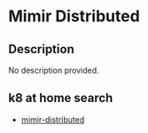 # Mimir Distributed

## Description

No description provided.

## k8 at home search

- [mimir-distributed](https://nanne.dev/k8s-at-home-search/#/mimir-distributed)
